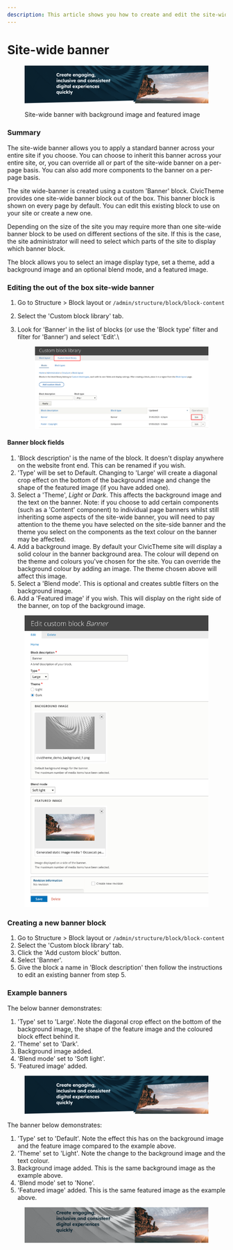 ```yaml
---
description: This article shows you how to create and edit the site-wide banner.
---
```


# Site-wide banner

<figure><img src="../../.gitbook/assets/site-wide-banner-example.png" alt=""><figcaption><p>Site-wide banner with background image and featured image</p></figcaption></figure>

### Summary

The site-wide banner allows you to apply a standard banner across your entire site if you choose. You can choose to inherit this banner across your entire site, or, you can override all or part of the site-wide banner on a per-page basis. You can also add more components to the banner on a per-page basis.

The site wide-banner is created using a custom 'Banner' block. CivicTheme provides one site-wide banner block out of the box. This banner block is shown on every page by default. You can edit this existing block to use on your site or create a new one.&#x20;

Depending on the size of the site you may require more than one site-wide banner block to be used on different sections of the site. If this is the case, the site administrator will need to select which parts of the site to display which banner block.

The block allows you to select an image display type, set a theme, add a background image and an optional blend mode, and a featured image.&#x20;

### Editing the out of the box site-wide banner

1. Go to Structure > Block layout or `/admin/structure/block/block-content`
2. Select the 'Custom block library' tab.
3.  Look for 'Banner' in the list of blocks (or use the 'Block type' filter and filter for 'Banner') and select 'Edit'.\


    <figure><img src="../../.gitbook/assets/image (35).png" alt=""><figcaption></figcaption></figure>

#### Banner block fields

1. 'Block description' is the name of the block. It doesn't display anywhere on the website front end. This can be renamed if you wish.
2. 'Type' will be set to Default. Changing to 'Large' will create a diagonal crop effect on the bottom of the background image and change the shape of the featured image (if you have added one).
3. Select a 'Theme', _Light_ or _Dark_. This affects the background image and the text on the banner. Note: if you choose to add certain components (such as a 'Content' component) to individual page banners whilst still inheriting some aspects of the site-wide banner, you will need to pay attention to the theme you have selected on the site-side banner and the theme you select on the components as the text colour on the banner may be affected.
4. Add a background image. By default your CivicTheme site will display a solid colour in the banner background area. The colour will depend on the theme and colours you've chosen for the site. You can override the background colour by adding an image. The theme chosen above will affect this image.&#x20;
5. Select a 'Blend mode'. This is optional and creates subtle filters on the background image.
6. Add a 'Featured image' if you wish. This will display on the right side of the banner, on top of the background image.

<figure><img src="../../.gitbook/assets/custom-block-back-end-1.png" alt=""><figcaption></figcaption></figure>

### Creating a new banner block

1. Go to Structure > Block layout or `/admin/structure/block/block-content`
2. Select the 'Custom block library' tab.
3. Click the 'Add custom block' button.
4. Select 'Banner'.
5. Give the block a name in 'Block description' then follow the instructions to edit an existing banner from step 5.

### Example banners

The below banner demonstrates:

1. 'Type' set to 'Large'. Note the diagonal crop effect on the bottom of the background image, the shape of the feature image and the coloured block effect behind it.
2. 'Theme' set to 'Dark'.
3. Background image added.&#x20;
4. 'Blend mode' set to 'Soft light'.
5. 'Featured image' added.

<figure><img src="../../.gitbook/assets/site-wide-banner-example.png" alt=""><figcaption></figcaption></figure>

The banner below demonstrates:

1. 'Type' set to 'Default'. Note the effect this has on the background image and the feature image compared to the example above.
2. 'Theme' set to 'Light'. Note the change to the background image and the text colour.&#x20;
3. Background image added. This is the same background image as the example above.
4. 'Blend mode' set to 'None'.
5. 'Featured image' added. This is the same featured image as the example above.

<figure><img src="../../.gitbook/assets/site-wide-banner-example-2.png" alt=""><figcaption></figcaption></figure>
